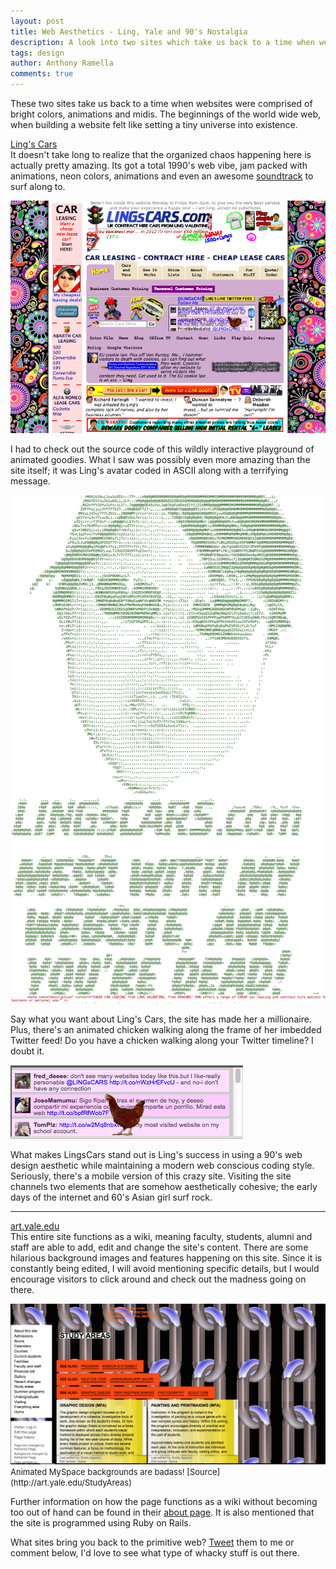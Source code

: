 ```yaml
---
layout: post
title: Web Aesthetics - Ling, Yale and 90's Nostalgia
description: A look into two sites which take us back to a time when websites were comprised of bright colors, animations and midis. The beginnings of the world wide web, when building a website felt like setting a tiny universe into existence.
tags: design
author: Anthony Ramella
comments: true
---
```

These two sites take us back to a time when websites were comprised of bright colors, animations and midis. The beginnings of the world wide web, when building a website felt like setting a tiny universe into existence.

[Ling's Cars](http://www.lingscars.com/)<br>
It doesn't take long to realize that the organized chaos happening here is actually pretty amazing. Its got a total 1990's web vibe, jam packed with animations, neon colors, animations and even an awesome [soundtrack](http://open.spotify.com/album/4E34fFPINc54ZOnK0EMZpy) to surf along to.

<img src="/img/lingscars.jpg">

I had to check out the source code of this wildly interactive playground of animated goodies. What I saw was possibly even more amazing than the site itself; it was Ling's avatar coded in ASCII along with a terrifying message.

<img src="/img/lingcode1.png">
<img src="/img/lingcode2.png">

Say what you want about Ling's Cars, the site has made her a millionaire. Plus, there's an animated chicken walking along the frame of her imbedded Twitter feed! Do you have a chicken walking along your Twitter timeline? I doubt it.

<img src="/img/chicken.jpg">

What makes LingsCars stand out is Ling's success in using a 90's web design aesthetic while maintaining a modern web conscious coding style. Seriously, there's a mobile version of this crazy site. Visiting the site channels two elements that are somehow aesthetically cohesive; the early days of the internet and 60's Asian girl surf rock.

*******

[art.yale.edu](http://art.yale.edu)<br>
This entire site functions as a wiki, meaning faculty, students, alumni and staff are able to add, edit and change the site's content. There are some hilarious background images and features happening on this site. Since it is constantly being edited, I will avoid mentioning specific details, but I would encourage visitors to click around and check out the madness going on there.

<img src="/img/yaleart.jpg">
<font size="2px">Animated MySpace backgrounds are badass! [Source](http://art.yale.edu/StudyAreas) </font>

Further information on how the page functions as a wiki without becoming too out of hand can be found in their [about page](http://art.yale.edu/AboutThisSite). It is also mentioned that the site is programmed using Ruby on Rails.

What sites bring you back to the primitive web? [Tweet](http://www.twitter.com/tonecodes) them to me or comment below, I'd love to see what type of whacky stuff is out there.